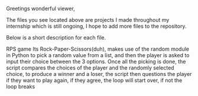 Greetings wonderful viewer,

The files you see located above are projects I made throughout my internship which is still ongoing, I hope to add more files to the repository. 

Below is a short description for each file.

RPS game
Its Rock-Paper-Scissors(duh), makes use of the random module in Python to pick a random value from a list, and then the player is asked to input their choice between the 3 options. Once all the picking is done, the script compares the choices of the player and the randomly selected choice, to produce a winner and a loser, the script then questions the player if they want to play again, if they agree, the loop will start over, if not the loop breaks
